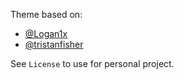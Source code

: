Theme based on:
- [@Logan1x](https://github.com/Logan1x/Logan1x.github.io)
- [@tristanfisher](https://github.com/tristanfisher/tristanfisher.github.com)

See `License` to use for personal project.
